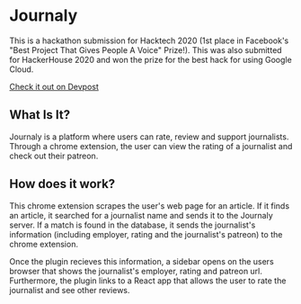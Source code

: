 # Journaly

This is a hackathon submission for Hacktech 2020 (1st place in Facebook's "Best Project That Gives People A Voice" Prize!).
This was also submitted for HackerHouse 2020 and won the prize for the best hack for using Google Cloud. 

[Check it out on Devpost](https://devpost.com/software/journaly)

## What Is It?

Journaly is a platform where users can rate, review and support journalists. Through a chrome extension, the user can view the rating of a journalist and check out their patreon. 

## How does it work?
This chrome extension scrapes the user's web page for an article. If it finds an article, it searched for a journalist name and sends it to the Journaly server. If a match is found in the database, it sends the journalist's information (including employer, rating and the journalist's patreon) to the chrome extension.

Once the plugin recieves this information, a sidebar opens on the users browser that shows the journalist's employer, rating and patreon url. Furthermore, the plugin links to a React app that allows the user to rate the journalist and see other reviews.
